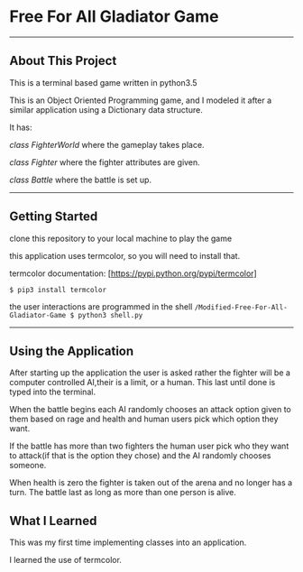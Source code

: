 # Free For All Gladiator Game
___
## About This Project
This is a terminal based game written in python3.5


This is an Object Oriented Programming game, and I modeled it after a similar 
application using a Dictionary data structure. 

It has:


*class FighterWorld* where the gameplay takes place.


*class Fighter* where the fighter attributes are given.


*class Battle* where the battle is set up.

___

## Getting Started
clone this repository to your local machine to play the game

this application uses termcolor, so you will need to install that.


termcolor documentation: [https://pypi.python.org/pypi/termcolor]


```$ pip3 install termcolor```


the user interactions are programmed in the shell
```/Modified-Free-For-All-Gladiator-Game $ python3 shell.py```
___

## Using the Application
After starting up the application the user is asked rather the fighter will be a computer controlled AI,their is a limit, or a human. This last until done is typed into the terminal.


When the battle begins each AI randomly chooses an attack option given to them based on rage and health and human users pick which option they want.


If the battle has more than two fighters the human user pick who they want to attack(if that is the option they chose) and the AI randomly chooses someone.


When health is zero the fighter is taken out of the arena and no longer has a turn. The battle last as long as more than one person is alive.


## What I Learned
This was my first time implementing classes into an application.


I learned the use of termcolor.

